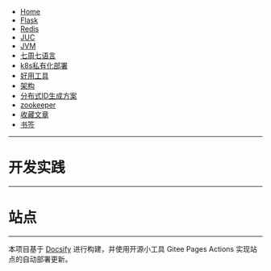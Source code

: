 <!-- docs/home.md -->
* [Home](/)
* [Flask](docs/flask.md)
* [Redis](docs/redis.md)
* [JUC](docs/juc.md)
* [JVM](docs/jvm.md)
* [七周七语言](docs/七周七语言.md)
* [k8s私有化部署](docs/k8s私有化部署.md)
* [好用工具](docs/tools.md)
* [架构](docs/架构.md)
* [分布式ID生成方案](docs/分布式ID生成方案.md)
* [zookeeper](docs/zookeeper.md)
* [收藏文章](docs/收藏文章.md)
* [书签](docs/书签.html)
---


# 开发实践
---



# 站点
---

本项目基于 [Docsify](https://docsify.js.org/#/) 进行构建，并使用开源小工具 Gitee Pages Actions 实现站点的自动部署更新。

